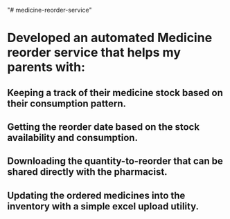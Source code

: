 "# medicine-reorder-service" 
#	Developed an automated Medicine reorder service that helps my parents with:
  ##	Keeping a track of their medicine stock based on their consumption pattern.
  ##	Getting the reorder date based on the stock availability and consumption.
  ##	Downloading the quantity-to-reorder that can be shared directly with the pharmacist.
  ##	Updating the ordered medicines into the inventory with a simple excel upload utility.

